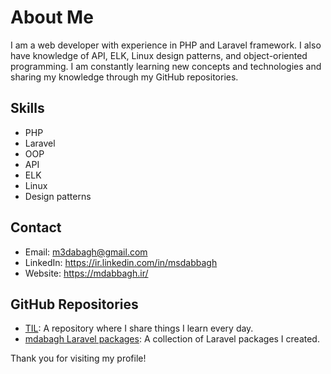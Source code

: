 # About Me

I am a web developer with experience in PHP and Laravel framework. I also have knowledge of API, ELK, Linux design patterns, and object-oriented programming. I am constantly learning new concepts and technologies and sharing my knowledge through my GitHub repositories.

## Skills
- PHP
- Laravel
- OOP
- API
- ELK
- Linux
- Design patterns

## Contact
- Email: m3dabagh@gmail.com
- LinkedIn: https://ir.linkedin.com/in/msdabbagh
- Website: https://mdabbagh.ir/

## GitHub Repositories
- [TIL](https://github.com/mdabagh/TIL): A repository where I share things I learn every day.
- [mdabagh Laravel packages](https://packagist.org/packages/mdabagh/): A collection of Laravel packages I created.

Thank you for visiting my profile!
